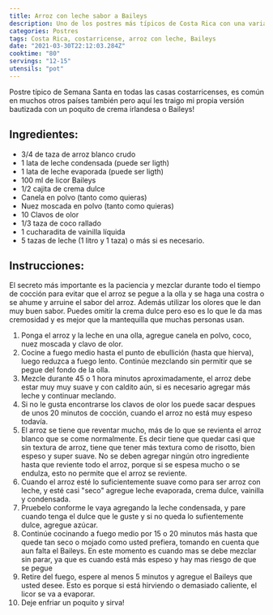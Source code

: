 ```yaml
---
title: Arroz con leche sabor a Baileys
description: Uno de los postres más típicos de Costa Rica con una variación muy particular
categories: Postres
tags: Costa Rica, costarricense, arroz con leche, Baileys
date: "2021-03-30T22:12:03.284Z"
cooktime: "80"
servings: "12-15"
utensils: "pot"
---
```


Postre típico de Semana Santa en todas las casas costarricenses, es común en muchos otros países también pero aquí les traigo mi propia versión bautizada con un poquito de crema irlandesa o Baileys!

## Ingredientes:

- 3/4 de taza de arroz blanco crudo
- 1 lata de leche condensada (puede ser ligth)
- 1 lata de leche evaporada (puede ser ligth)
- 100 ml de licor Baileys
- 1/2 cajita de crema dulce
- Canela en polvo (tanto como quieras)
- Nuez moscada en polvo (tanto como quieras)
- 10 Clavos de olor
- 1/3 taza de coco rallado
- 1 cucharadita de vainilla líquida
- 5 tazas de leche (1 litro y 1 taza) o más si es necesario.

## Instrucciones:

El secreto más importante es la paciencia y mezclar durante todo el tiempo de cocción para evitar que el arroz se pegue a la olla y se haga una costra o se ahume y arruine el sabor del arroz. Además utilizar los olores que le dan muy buen sabor. Puedes omitir la crema dulce pero eso es lo que le da mas cremosidad y es mejor que la mantequilla que muchas personas usan.

1. Ponga el arroz y la leche en una olla, agregue canela en polvo, coco, nuez moscada y clavo de olor.
2. Cocine a fuego medio hasta el punto de ebullición (hasta que hierva), luego reduzca a fuego lento. Continúe mezclando sin permitir que se pegue del fondo de la olla.
3. Mezcle durante 45 o 1 hora minutos aproximadamente, el arroz debe estar muy muy suave y con caldito aún, si es necesario agregar más leche y continuar meclando.
4. Si no le gusta encontrarse los clavos de olor los puede sacar despues de unos 20 minutos de cocción, cuando el arroz no está muy espeso todavía.
5. El arroz se tiene que reventar mucho, más de lo que se revienta el arroz blanco que se come normalmente. Es decir tiene que quedar casi que sin textura de arroz, tiene que tener más textura como de risotto, bien espeso y super suave. No se deben agregar ningún otro ingrediente hasta que reviente todo el arroz, porque si se espesa mucho o se endulza, esto no permite que el arroz se reviente.
6. Cuando el arroz esté lo suficientemente suave como para ser arroz con leche, y esté casi "seco" agregue leche evaporada, crema dulce, vainilla y condensada.
7. Pruebelo conforme le vaya agregando la leche condensada, y pare cuando tenga el dulce que le guste y si no queda lo sufientemente dulce, agregue azúcar.
8. Continúe cocinando a fuego medio por 15 o 20 minutos más hasta que quede tan seco o mojado como usted prefiera, tomando en cuenta que aun falta el Baileys. En este momento es cuando mas se debe mezclar sin parar, ya que es cuando está más espeso y hay mas riesgo de que se pegue
9. Retire del fuego, espere al menos 5 minutos y agregue el Baileys que usted desee. Esto es porque si está hirviendo o demasiado caliente, el licor se va a evaporar.
10. Deje enfriar un poquito y sirva!